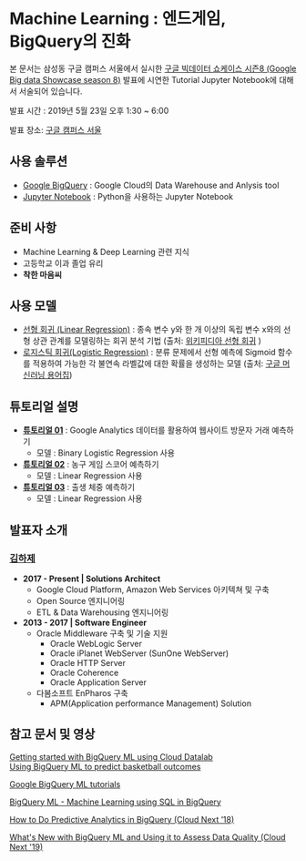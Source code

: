 # Machine Learning : 엔드게임, BigQuery의 진화

본 문서는 삼성동 구글 캠퍼스 서울에서 실시한 [구글 빅데이터 쇼케이스 시즌8 (Google Big data Showcase season 8)]((https://www.campus.co/seoul/ko/events/ag1zfmd3ZWItY2FtcHVzckgLEgpDYW1wdXNOYW1lIgRSb290DAsSCkNhbXB1c05hbWUiBXNlb3VsDAsSB0V2ZW50VjIiEmEyaDNhMDAwMDAwQTFCYkFBSww#events)) 발표에 시연한 Tutorial Jupyter Notebook에 대해서 서술되어 있습니다.

발표 시간 : 2019년 5월 23일 오후 1:30 ~ 6:00  

발표 장소: [구글 캠퍼스 서울](https://www.campus.co/seoul/ko/)



## 사용 솔루션

- [Google BigQuery](https://cloud.google.com/bigquery/) : Google Cloud의 Data Warehouse and Anlysis tool
- [Jupyter Notebook](https://jupyter.org) : Python을 사용하는 Jupyter Notebook



## 준비 사항

- Machine Learning & Deep Learning 관련 지식
- 고등학교 이과 졸업 유리
- **착한 마음씨**



## 사용 모델

- [선형 회귀 (Linear Regression)](https://developers.google.com/machine-learning/crash-course/descending-into-ml/linear-regression?hl=ko) : 종속 변수 y와 한 개 이상의 독립 변수 x와의 선형 상관 관계를 모델링하는 회귀 분석 기법 (출처: [위키피디아 선형 회귀](https://ko.wikipedia.org/wiki/%EC%84%A0%ED%98%95_%ED%9A%8C%EA%B7%80) )
- [로지스틱 회귀(Logistic Regression)](https://developers.google.com/machine-learning/crash-course/logistic-regression/calculating-a-probability?hl=ko) : 분류 문제에서 선형 예측에 Sigmoid 함수를 적용하여 가능한 각 불연속 라벨값에 대한 확률을 생성하는 모델 (출처: [구글 머신러닝 용어집](https://developers.google.com/machine-learning/glossary/?hl=ko))



## 튜토리얼 설명

- **[튜토리얼 01](https://github.com/hajekim/endgame/blob/master/bqml-tutorial-01.ipynb)** : Google Analytics 데이터를 활용하여 웹사이트 방문자 거래 예측하기
  - 모델 : Binary Logistic Regression 사용
- **[튜토리얼 02](https://github.com/hajekim/endgame/blob/master/bqml-tutorial-02.ipynb)** : 농구 게임 스코어 예측하기
  - 모델 : Linear Regression 사용
- **[튜토리얼 03](https://github.com/hajekim/endgame/blob/master/bqml-tutorial-03.ipynb)** : 출생 체중 예측하기
  - 모델 : Linear Regression 사용



## 발표자 소개

### [김하제](http://www.linkedin.com/in/hajekim)

- **2017 - Present | Solutions Architect**
  - Google Cloud Platform, Amazon Web Services 아키텍쳐 및 구축
  - Open Source 엔지니어링
  - ETL & Data Warehousing 엔지니어링
- **2013 - 2017 | Software Engineer**
  - Oracle Middleware 구축 및 기술 지원
    - Oracle WebLogic Server
    - Oracle iPlanet WebServer (SunOne WebServer)
    - Oracle HTTP Server
    - Oracle Coherence
    - Oracle Application Server
  - 다봄소프트 EnPharos 구축
    - APM(Application performance Management) Solution



## 참고 문서 및 영상
[Getting started with BigQuery ML using Cloud Datalab](https://cloud.google.com/bigquery-ml/docs/bigqueryml-notebook-start)  
[Using BigQuery ML to predict basketball outcomes](https://cloud.google.com/bigquery-ml/docs/bigqueryml-ncaa)

[Google BigQuery ML tutorials](https://cloud.google.com/bigquery-ml/docs/tutorials)

[BigQuery ML - Machine Learning using SQL in BigQuery](https://www.youtube.com/watch?v=BanOYQVl30I)

[How to Do Predictive Analytics in BigQuery (Cloud Next ’18)](https://www.youtube.com/watch?v=Ml2aCTn7kFY)

[What's New with BigQuery ML and Using it to Assess Data Quality (Cloud Next '19)](https://www.youtube.com/watch?v=DnlG4frLKmw)